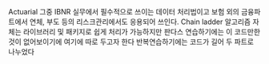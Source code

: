 
Actuarial 그중 IBNR 실무에서 필수적으로 쓰이는 데이터 처리법이고 보험 외의 금융파트에서 연체, 부도 등의 리스크관리에서도 응용되어 쓰인다.
Chain ladder 알고리즘 자체는 라이브러리 및 패키지로 쉽게 처리가 가능하지만
판다스 연습하기에는 이 코드만한것이 없어보이기에 여기에 따로 두고자 한다
반복연습하기에는 코드가 길어 두 파트로 나누었다
